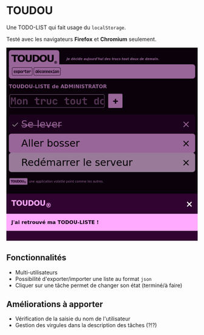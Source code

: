 # TOUDOU

Une TODO-LIST qui fait usage du `localStorage`.

Testé avec les navigateurs **Firefox** et **Chromium** seulement.

![prevue](prevue.png)

## Fonctionnalités

* Multi-utilisateurs
* Possibilité d'exporter/importer une liste au format `json`
* Cliquer sur une tâche permet de changer son état (terminé/à faire)

## Améliorations à apporter

* Vérification de la saisie du nom de l'utilisateur
* Gestion des virgules dans la description des tâches (?!?)


